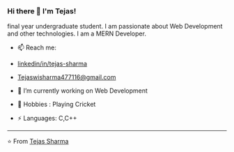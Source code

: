 ### Hi there 👋 I'm Tejas!
final year undergraduate student. I am passionate about Web Development and other technologies. I am a MERN Developer.

- 📫 Reach me: 
- [linkedin/in/tejas-sharma](https://www.linkedin.com/in/tejas-sharma-3ba370200/)
- Tejaswisharma477116@gmail.com


- 🔭 I’m currently working on Web Development
- 💬 Hobbies : Playing Cricket
-  ⚡ Languages: C,C++


---

⭐️ From [Tejas Sharma](https://github.com/tejas09012002)
